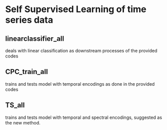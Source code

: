 # Self Supervised Learning of time series data


## linearclassifier_all 
deals with linear classification as downstream processes of the provided codes


## CPC_train_all
trains and tests model with temporal encodings as done in the provided codes


## TS_all
trains and tests model with temporal and spectral encodings, suggested as the new method.
